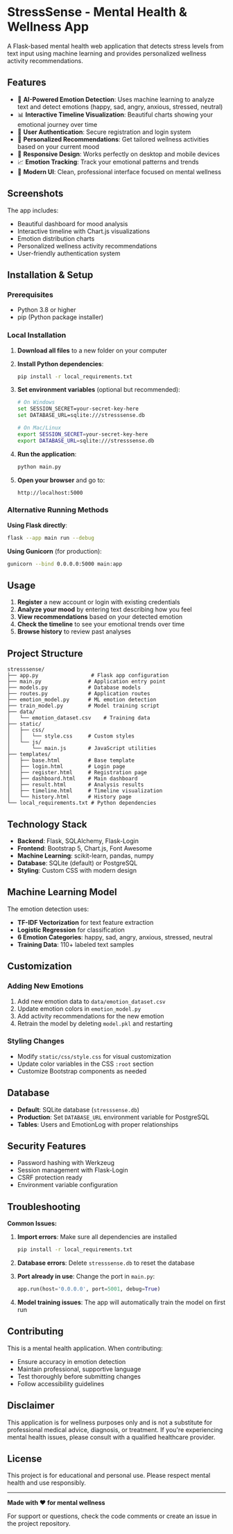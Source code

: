 # StressSense - Mental Health & Wellness App

A Flask-based mental health web application that detects stress levels from text input using machine learning and provides personalized wellness activity recommendations.

## Features

- 🧠 **AI-Powered Emotion Detection**: Uses machine learning to analyze text and detect emotions (happy, sad, angry, anxious, stressed, neutral)
- 📊 **Interactive Timeline Visualization**: Beautiful charts showing your emotional journey over time
- 👤 **User Authentication**: Secure registration and login system
- 🎯 **Personalized Recommendations**: Get tailored wellness activities based on your current mood
- 📱 **Responsive Design**: Works perfectly on desktop and mobile devices
- 📈 **Emotion Tracking**: Track your emotional patterns and trends
- 🎨 **Modern UI**: Clean, professional interface focused on mental wellness

## Screenshots

The app includes:
- Beautiful dashboard for mood analysis
- Interactive timeline with Chart.js visualizations
- Emotion distribution charts
- Personalized wellness activity recommendations
- User-friendly authentication system

## Installation & Setup

### Prerequisites

- Python 3.8 or higher
- pip (Python package installer)

### Local Installation

1. **Download all files** to a new folder on your computer

2. **Install Python dependencies**:
   ```bash
   pip install -r local_requirements.txt
   ```

3. **Set environment variables** (optional but recommended):
   ```bash
   # On Windows
   set SESSION_SECRET=your-secret-key-here
   set DATABASE_URL=sqlite:///stresssense.db

   # On Mac/Linux
   export SESSION_SECRET=your-secret-key-here
   export DATABASE_URL=sqlite:///stresssense.db
   ```

4. **Run the application**:
   ```bash
   python main.py
   ```

5. **Open your browser** and go to:
   ```
   http://localhost:5000
   ```

### Alternative Running Methods

**Using Flask directly**:
```bash
flask --app main run --debug
```

**Using Gunicorn** (for production):
```bash
gunicorn --bind 0.0.0.0:5000 main:app
```

## Usage

1. **Register** a new account or login with existing credentials
2. **Analyze your mood** by entering text describing how you feel
3. **View recommendations** based on your detected emotion
4. **Check the timeline** to see your emotional trends over time
5. **Browse history** to review past analyses

## Project Structure

```
stresssense/
├── app.py                 # Flask app configuration
├── main.py               # Application entry point
├── models.py             # Database models
├── routes.py             # Application routes
├── emotion_model.py      # ML emotion detection
├── train_model.py        # Model training script
├── data/
│   └── emotion_dataset.csv    # Training data
├── static/
│   ├── css/
│   │   └── style.css     # Custom styles
│   └── js/
│       └── main.js       # JavaScript utilities
├── templates/
│   ├── base.html         # Base template
│   ├── login.html        # Login page
│   ├── register.html     # Registration page
│   ├── dashboard.html    # Main dashboard
│   ├── result.html       # Analysis results
│   ├── timeline.html     # Timeline visualization
│   └── history.html      # History page
└── local_requirements.txt # Python dependencies
```

## Technology Stack

- **Backend**: Flask, SQLAlchemy, Flask-Login
- **Frontend**: Bootstrap 5, Chart.js, Font Awesome
- **Machine Learning**: scikit-learn, pandas, numpy
- **Database**: SQLite (default) or PostgreSQL
- **Styling**: Custom CSS with modern design

## Machine Learning Model

The emotion detection uses:
- **TF-IDF Vectorization** for text feature extraction
- **Logistic Regression** for classification
- **6 Emotion Categories**: happy, sad, angry, anxious, stressed, neutral
- **Training Data**: 110+ labeled text samples

## Customization

### Adding New Emotions

1. Add new emotion data to `data/emotion_dataset.csv`
2. Update emotion colors in `emotion_model.py`
3. Add activity recommendations for the new emotion
4. Retrain the model by deleting `model.pkl` and restarting

### Styling Changes

- Modify `static/css/style.css` for visual customization
- Update color variables in the CSS `:root` section
- Customize Bootstrap components as needed

## Database

- **Default**: SQLite database (`stresssense.db`)
- **Production**: Set `DATABASE_URL` environment variable for PostgreSQL
- **Tables**: Users and EmotionLog with proper relationships

## Security Features

- Password hashing with Werkzeug
- Session management with Flask-Login
- CSRF protection ready
- Environment variable configuration

## Troubleshooting

**Common Issues:**

1. **Import errors**: Make sure all dependencies are installed
   ```bash
   pip install -r local_requirements.txt
   ```

2. **Database errors**: Delete `stresssense.db` to reset the database

3. **Port already in use**: Change the port in `main.py`:
   ```python
   app.run(host='0.0.0.0', port=5001, debug=True)
   ```

4. **Model training issues**: The app will automatically train the model on first run

## Contributing

This is a mental health application. When contributing:
- Ensure accuracy in emotion detection
- Maintain professional, supportive language
- Test thoroughly before submitting changes
- Follow accessibility guidelines

## Disclaimer

This application is for wellness purposes only and is not a substitute for professional medical advice, diagnosis, or treatment. If you're experiencing mental health issues, please consult with a qualified healthcare provider.

## License

This project is for educational and personal use. Please respect mental health and use responsibly.

---

**Made with ❤️ for mental wellness**

For support or questions, check the code comments or create an issue in the project repository.